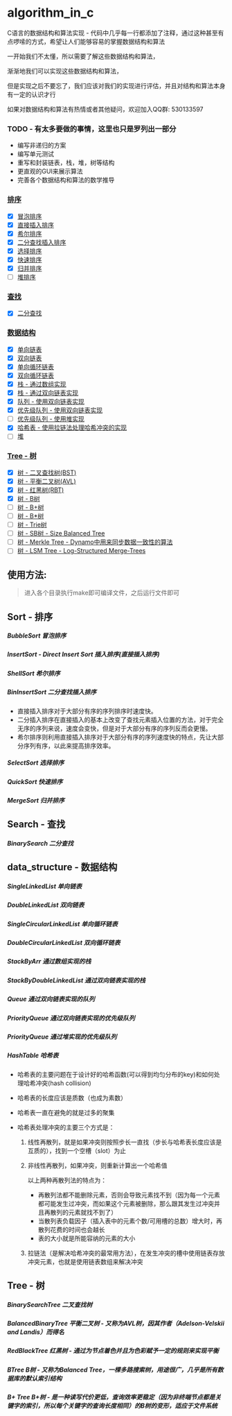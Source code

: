 # algorithm_in_c 

C语言的数据结构和算法实现 - 代码中几乎每一行都添加了注释，通过这种甚至有点啰嗦的方式，希望让人们能够容易的掌握数据结构和算法

一开始我们不太懂，所以需要了解这些数据结构和算法，

渐渐地我们可以实现这些数据结构和算法，

但是实现之后不要忘了，我们应该对我们的实现进行评估，并且对结构和算法本身有一定的认识才行

如果对数据结构和算法有热情或者其他疑问，欢迎加入QQ群: 530133597

### TODO - 有太多要做的事情，这里也只是罗列出一部分

- 编写非递归的方案
- 编写单元测试
- 重写和封装链表，栈，堆，树等结构
- 更直观的GUI来展示算法
- 完善各个数据结构和算法的数学推导


### [排序](#sort---排序)
- [x] [冒泡排序](#1.1)
- [x] [直接插入排序](#1.2)
- [x] [希尔排序](#1.3)
- [x] [二分查找插入排序](#1.4)
- [x] [选择排序](#1.5)
- [x] [快速排序](#1.6)
- [x] [归并排序](#1.7)
- [ ] [堆排序](#1.8)

### [查找](#search---查找)
- [x] [二分查找](#2.1)

### [数据结构](#data_structure---数据结构)
- [x] [单向链表](#3.1)
- [x] [双向链表](#3.2)
- [x] [单向循环链表](#3.3)
- [x] [双向循环链表](#3.4)
- [x] [栈 - 通过数组实现](#3.5)
- [x] [栈 - 通过双向链表实现](#3.6)
- [x] [队列 - 使用双向链表实现](#3.7)
- [x] [优先级队列 - 使用双向链表实现](#3.8)
- [ ] [优先级队列 - 使用堆实现](#3.9)
- [x] [哈希表 - 使用拉链法处理哈希冲突的实现](#3.10)
- [ ] [堆](#3.11)

### [Tree - 树](#tree---树-1)
- [x] [树 - 二叉查找树(BST)](#3.12)
- [x] [树 - 平衡二叉树(AVL)](#3.13)
- [x] [树 - 红黑树(RBT)](#3.14)
- [x] [树 - B树](#3.15)
- [ ] [树 - B+树](#3.16)
- [ ] [树 - B*树](#3.17)
- [ ] [树 - Trie树](#3.18)
- [ ] [树 - SB树 - Size Balanced Tree](#3.19)
- [ ] [树 - Merkle Tree - Dynamo中用来同步数据一致性的算法](#3.20)
- [ ] [树 - LSM Tree - Log-Structured Merge-Trees](#3.21)

## 使用方法:

> 进入各个目录执行make即可编译文件，之后运行文件即可

## Sort - 排序

##### BubbleSort 冒泡排序
##### InsertSort - Direct Insert Sort 插入排序(直接插入排序)
##### ShellSort 希尔排序
##### BinInsertSort 二分查找插入排序

- 直接插入排序对于大部分有序的序列排序时速度快。
- 二分插入排序在直接插入的基本上改变了查找元素插入位置的方法，对于完全无序的序列来说，速度会变快，但是对于大部分有序的序列反而会更慢。
- 希尔排序则利用直接插入排序对于大部分有序的序列速度快的特点，先让大部分序列有序，以此来提高排序效率。

##### SelectSort 选择排序
##### QuickSort 快速排序
##### MergeSort 归并排序

## Search - 查找

##### BinarySearch 二分查找

## data_structure - 数据结构

##### SingleLinkedList 单向链表
##### DoubleLinkedList 双向链表 
##### SingleCircularLinkedList 单向循环链表  
##### DoubleCircularLinkedList 双向循环链表
##### StackByArr 通过数组实现的栈
##### StackByDoubleLinkedList 通过双向链表实现的栈
##### Queue 通过双向链表实现的队列
##### PriorityQueue 通过双向链表实现的优先级队列
##### PriorityQueue 通过堆实现的优先级队列
##### HashTable 哈希表

- 哈希表的主要问题在于设计好的哈希函数(可以得到均匀分布的key)和如何处理哈希冲突(hash collision)

- 哈希表的长度应该是质数（也成为素数）

- 哈希表一直在避免的就是过多的聚集

- 哈希表处理冲突的主要三个方式是：

	1. 线性再散列，就是如果冲突则按照步长一直找（步长与哈希表长度应该是互质的），找到一个空槽（slot）为止

	2. 非线性再散列，如果冲突，则重新计算出一个哈希值

		以上两种再散列法的特点为：

		- 再散列法都不能删除元素，否则会导致元素找不到（因为每一个元素都可能发生过冲突，而如果这个元素被删除，那么跟其发生过冲突并且再散列的元素就找不到了）
		- 当散列表负载因子（插入表中的元素个数/可用槽的总数）增大时，再散列花费的时间也会越长
		- 表的大小就是所能容纳的元素的大小

	3. 拉链法（是解决哈希冲突的最常用方法），在发生冲突的槽中使用链表存放冲突元素，也就是使用链表数组来解决冲突

## Tree - 树

##### BinarySearchTree 		二叉查找树
##### BalancedBinaryTree 	平衡二叉树 - 又称为AVL树，因其作者（Adelson-Velskii and Landis）而得名
##### RedBlackTree			红黑树 - 通过为节点着色并且为色彩赋予一定的规则来实现平衡


##### BTree					B树 - 又称为Balanced Tree，一棵多路搜索树，用途很广，几乎是所有数据库的默认索引结构
##### B+ Tree				B+树 - 是一种读写代价更低，查询效率更稳定（因为非终端节点都是关键字的索引，所以每个关键字的查询长度相同）的B树的变形，适应于文件系统



